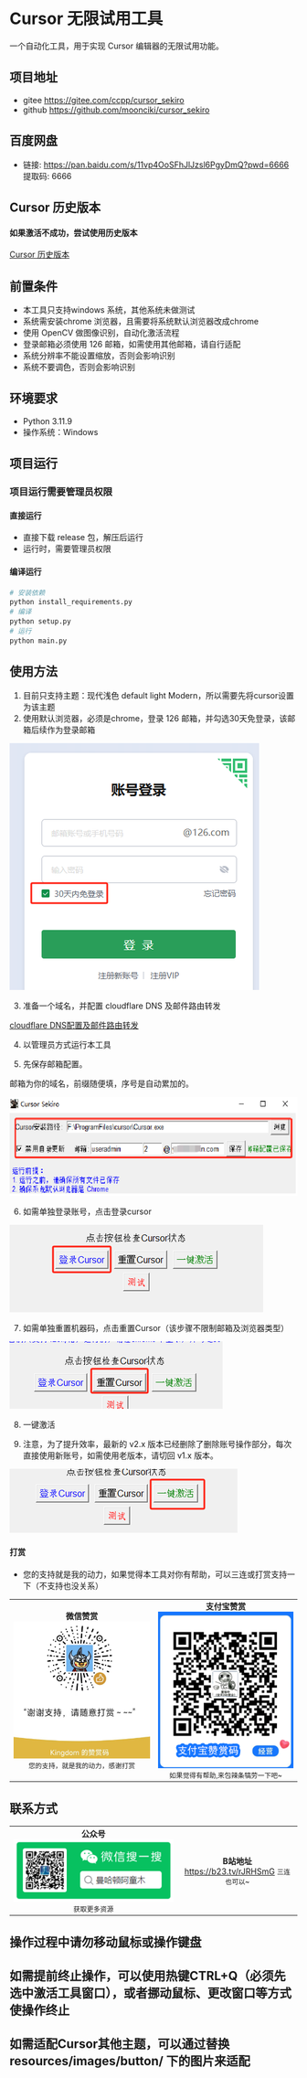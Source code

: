 # Cursor 无限试用工具

一个自动化工具，用于实现 Cursor 编辑器的无限试用功能。

## 项目地址

- gitee
    https://gitee.com/ccpp/cursor_sekiro
- github
    https://github.com/moonciki/cursor_sekiro

## 百度网盘
- 链接: https://pan.baidu.com/s/11vp4OoSFhJlJzsl6PgyDmQ?pwd=6666 提取码: 6666 

## Cursor 历史版本
#### 如果激活不成功，尝试使用历史版本
[Cursor 历史版本](doc/help/md/cursor_history_version.md)

## 前置条件
- 本工具只支持windows 系统，其他系统未做测试
- 系统需安装chrome 浏览器，且需要将系统默认浏览器改成chrome
- 使用 OpenCV 做图像识别，自动化激活流程
- 登录邮箱必须使用 126 邮箱，如需使用其他邮箱，请自行适配
- 系统分辨率不能设置缩放，否则会影响识别
- 系统不要调色，否则会影响识别

## 环境要求
- Python 3.11.9
- 操作系统：Windows

## 项目运行
### 项目运行需要管理员权限

#### 直接运行
- 直接下载 release 包，解压后运行
- 运行时，需要管理员权限
#### 编译运行
```bash
# 安装依赖
python install_requirements.py
# 编译
python setup.py
# 运行
python main.py
```


## 使用方法
1. 目前只支持主题：现代浅色 default light Modern，所以需要先将cursor设置为该主题
2. 使用默认浏览器，必须是chrome，登录 126 邮箱，并勾选30天免登录，该邮箱后续作为登录邮箱

![email-login](doc/help/email-login.png)

3. 准备一个域名，并配置 cloudflare DNS 及邮件路由转发

[cloudflare DNS配置及邮件路由转发](doc/help/md/email_route_forward.md)

4. 以管理员方式运行本工具

5. 先保存邮箱配置。

邮箱为你的域名，前缀随便填，序号是自动累加的。

![email-save](doc/help/email-save.png)

6. 如需单独登录账号，点击登录cursor

![cursor-login](doc/help/cursor-login.png)

7. 如需单独重置机器码，点击重置Cursor（该步骤不限制邮箱及浏览器类型）

![cursor-reset](doc/help/cursor-reset.png)

8. 一键激活

9. 注意，为了提升效率，最新的 v2.x 版本已经删除了删除账号操作部分，每次直接使用新账号，如需使用老版本，请切回 v1.x 版本。

![cursor-active](doc/help/cursor-active.png)

#### 打赏
* 您的支持就是我的动力，如果觉得本工具对你有帮助，可以三连或打赏支持一下（不支持也没关系）
<div align="center">
<table>
<tr>

<td align="center">
<b>微信赞赏</b><br>
<img src="doc/help/img/wx_zsm.png" width="300" alt="微信赞赏码"><br>
<small>您的支持，就是我的动力，感谢打赏</small>
</td>
<td align="center">
<b>支付宝赞赏</b><br>
<img src="doc/help/img/zfb_zsm.png" width="300" alt="支付宝赞赏码"><br>
<small>如果觉得有帮助,来包辣条犒劳一下吧~</small>
</td>

</tr>
</table>
</div>

## 联系方式

<div align="center">
<table>
<tr>
<td align="center">
<b>公众号</b><br>
<img src="doc/help/img/gongzhonghao.png" width="500" alt="微信公众号-曼哈顿阿童木"><br>
<small>获取更多资源</small>
</td>
<td align="center">
<b>B站地址</b><br>
<a href="https://b23.tv/rJRHSmG">https://b23.tv/rJRHSmG</a>
<small>三连也可以~</small>
</td>
</tr>
</table>
</div>


## 操作过程中请勿移动鼠标或操作键盘
## 如需提前终止操作，可以使用热键CTRL+Q（必须先选中激活工具窗口），或者挪动鼠标、更改窗口等方式使操作终止

## 如需适配Cursor其他主题，可以通过替换 resources/images/button/ 下的图片来适配



